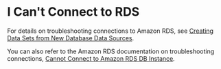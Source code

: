 # I Can't Connect to RDS<a name="troubleshoot-connect-RDS"></a>

For details on troubleshooting connections to Amazon RDS, see [Creating Data Sets from New Database Data Sources](creating-database-data-sets.md)\. 

You can also refer to the Amazon RDS documentation on troubleshooting connections, [Cannot Connect to Amazon RDS DB Instance](http://docs.aws.amazon.com/AmazonRDS/latest/UserGuide/CHAP_Troubleshooting.html#CHAP_Troubleshooting.Connecting)*\.*